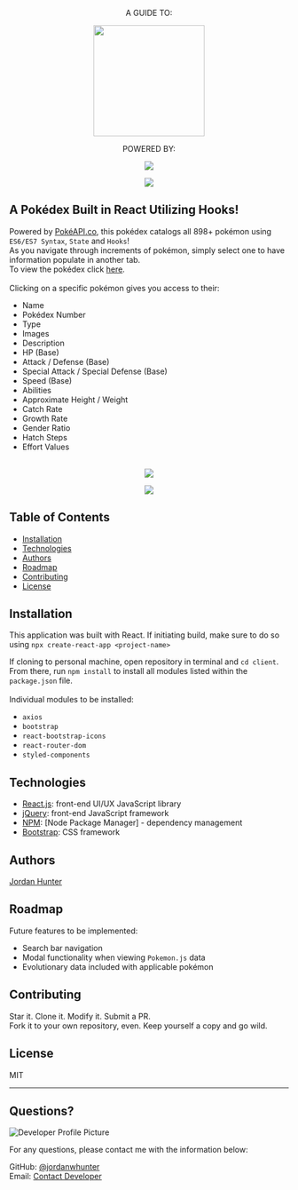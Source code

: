 <p align="center">A GUIDE TO:</p>
<p align="center">
  <img height="200px" src="https://user-images.githubusercontent.com/69367907/105195232-72462e00-5b08-11eb-9bd0-dfa95f8e7e9a.png">
</p> 

<p align="center">
  POWERED BY:
</p> 

<p align="center">
  <img src="https://user-images.githubusercontent.com/69367907/105195979-2647b900-5b09-11eb-9e71-187d0406349e.png">
</p>

<p align="center">
  <img src="https://img.shields.io/github/languages/top/jordanwhunter/pokedex?style=flat&logo=appveyor">
</p> 
  
  
  ## A Pokédex Built in React Utilizing Hooks!
  
  
  Powered by <a href="https://pokeapi.co/">PokéAPI.co</a>, this pokédex catalogs all 898+ pokémon using ```ES6/ES7 Syntax```, ```State``` and ```Hooks```!<br> As you navigate through increments of pokémon, simply select one to have information populate in another tab.<br> 
  To view the pokédex click <a href="https://jordanwhunter.github.io/pokedex/" target="_blank">here</a>.
  <br><br>
  Clicking on a specific pokémon gives you access to their:<br>
  * Name
  * Pokédex Number
  * Type
  * Images
  * Description
  * HP (Base)
  * Attack / Defense (Base)
  * Special Attack / Special Defense (Base)
  * Speed (Base)
  * Abilities
  * Approximate Height / Weight
  * Catch Rate
  * Growth Rate
  * Gender Ratio
  * Hatch Steps
  * Effort Values
  <br><br>
  <p align="center">
    <img src="https://user-images.githubusercontent.com/69367907/107819820-c4652280-6d47-11eb-8968-201ea1aa3288.png">
  </p>
  <p align="center">
    <img src="https://user-images.githubusercontent.com/69367907/107819845-d0e97b00-6d47-11eb-8fcd-bc6f909460af.png">
  </p>
  
  ## Table of Contents
  * [Installation](#installation)
  * [Technologies](#technologies)
  * [Authors](#authors)
  * [Roadmap](#roadmap)
  * [Contributing](#contributing)
  * [License](#license)
  
  ## Installation
  This application was built with React. If initiating build, make sure to do so using ```npx create-react-app <project-name>```
  
  If cloning to personal machine, open repository in terminal and ```cd client```. From there, run ```npm install``` to install all modules listed within the ```package.json``` file.<br>
  <br>
  Individual modules to be installed:<br>
  * ```axios```<br>
  * ```bootstrap```<br>
  * ```react-bootstrap-icons```<br>
  * ```react-router-dom```<br>
  * ```styled-components```
  
  ## Technologies
  * <a href="www.reactjs.org" target="_blank">React.js</a>: front-end UI/UX JavaScript library
  * <a href="www.jquery.com" target="_blank">jQuery</a>: front-end JavaScript framework
  * <a href="www.npmjs.com" target="_blank">NPM</a>: [Node Package Manager] - dependency management
  * <a href="www.getbootstrap.com" target="_blank">Bootstrap</a>: CSS framework
  
  ## Authors
  <a href="www.https://github.com/jordanwhunter" target="_blank">Jordan Hunter</a>

  ## Roadmap
  Future features to be implemented:<br>
  * Search bar navigation
  * Modal functionality when viewing ```Pokemon.js``` data
  * Evolutionary data included with applicable pokémon
  
  ## Contributing
  Star it. Clone it. Modify it. Submit a PR. <br>
  Fork it to your own repository, even. Keep yourself a copy and go wild.
  
  ## License
  
  MIT
  
  ---
  
  ## Questions?
  
  ![Developer Profile Picture](https://avatars2.githubusercontent.com/u/69367907?v=4) 
  
  For any questions, please contact me with the information below:
 
  GitHub: [@jordanwhunter](https://api.github.com/users/jordanwhunter)<br>
  Email: <a href = "mailto: jordanwhunter@users.noreply.github.com">Contact Developer</a>
